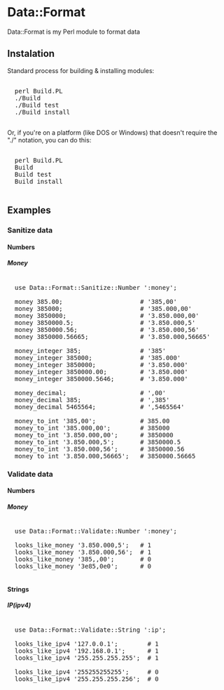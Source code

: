 # Data::Format
Data::Format is my Perl module to format data

## Instalation

Standard process for building & installing modules:

<pre>

  perl Build.PL
  ./Build
  ./Build test
  ./Build install

</pre>

Or, if you're on a platform (like DOS or Windows) that doesn't require the "./" notation, you can do this:

<pre>

  perl Build.PL
  Build
  Build test
  Build install

</pre>

## Examples

### Sanitize data

#### Numbers

##### Money
<pre>
  
  use Data::Format::Sanitize::Number ':money';

  money 385.00;                     # '385,00'
  money 385000;                     # '385.000,00'
  money 3850000;                    # '3.850.000,00'
  money 3850000.5;                  # '3.850.000,5'
  money 3850000.56;                 # '3.850.000,56'
  money 3850000.56665;              # '3.850.000,56665'
  
  money_integer 385;                # '385'
  money_integer 385000;             # '385.000'
  money_integer 3850000;            # '3.850.000'
  money_integer 3850000.00;         # '3.850.000'
  money_integer 3850000.5646;       # '3.850.000'
  
  money_decimal;                    # ',00'
  money_decimal 385;                # ',385'
  money_decimal 5465564;            # ',5465564'

  money_to_int '385,00';            # 385.00
  money_to_int '385.000,00';        # 385000
  money_to_int '3.850.000,00';      # 3850000
  money_to_int '3.850.000,5';       # 3850000.5
  money_to_int '3.850.000,56';      # 3850000.56
  money_to_int '3.850.000,56665';   # 3850000.56665
</pre>

### Validate data

#### Numbers

##### Money
<pre>
  
  use Data::Format::Validate::Number ':money';

  looks_like_money '3.850.000,5';   # 1
  looks_like_money '3.850.000,56';  # 1
  looks_like_money '385,,00';       # 0
  looks_like_money '3e85,0e0';      # 0

</pre>

#### Strings

##### IP(ipv4)
<pre>
  
  use Data::Format::Validate::String ':ip';

  looks_like_ipv4 '127.0.0.1';        # 1
  looks_like_ipv4 '192.168.0.1';      # 1
  looks_like_ipv4 '255.255.255.255';  # 1

  looks_like_ipv4 '255255255255';     # 0
  looks_like_ipv4 '255.255.255.256';  # 0

</pre>